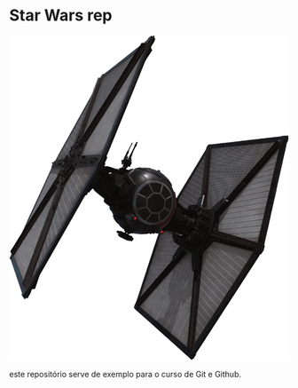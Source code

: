 # Star Wars rep

![alt text](./tieFighter.png)

este repositório serve de exemplo para o curso de Git e Github.
